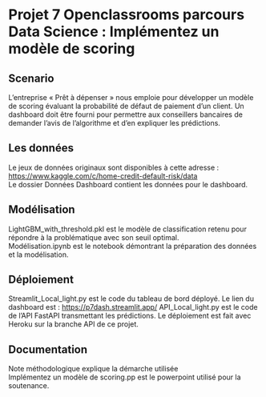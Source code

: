 # Projet 7 Openclassrooms parcours Data Science : Implémentez un modèle de scoring
## Scenario 
L’entreprise « Prêt à dépenser » nous emploie pour développer un modèle de scoring évaluant la probabilité de défaut de paiement d’un client. Un dashboard doit être fourni pour permettre aux conseillers bancaires de demander l’avis de l’algorithme et d’en expliquer les prédictions.

## Les données
Le jeux de données originaux sont disponibles à cette adresse : https://www.kaggle.com/c/home-credit-default-risk/data   
Le dossier Données Dashboard contient les données pour le dashboard.

## Modélisation
LightGBM_with_threshold.pkl est le modèle de classification retenu pour répondre à la problématique avec son seuil optimal.  
Modélisation.ipynb est le notebook démontrant la préparation des données et la modélisation.

## Déploiement
Streamlit_Local_light.py est le code du tableau de bord déployé. Le lien du dashboard est :  https://p7dash.streamlit.app/
API_Local_light.py est le code de l’API FastAPI transmettant les prédictions. Le déploiement est fait avec Heroku sur la branche API de ce projet.

## Documentation
Note méthodologique explique la démarche utilisée  
Implémentez un modèle de scoring.pp est le powerpoint utilisé pour la soutenance.
